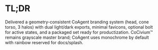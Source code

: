 # TL;DR
Delivered a geometry-consistent CoAgent branding system (head, cone torso, 3 halos) with dual light/dark exports, minimal favicons, optional bolt for active states, and a packaged set ready for productization. CoCivium™ remains grayscale master brand; CoAgent uses monochrome by default with rainbow reserved for docs/splash.
